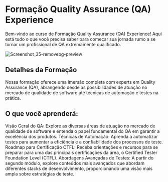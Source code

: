 # Formação Quality Assurance (QA) Experience

Bem-vindo ao curso de Formação Quality Assurance (QA) Experience! Aqui está tudo o que você precisa saber para começar sua jornada rumo a se tornar um profissional de QA extremamente qualificado.

![Screenshot_35-removebg-preview](https://github.com/Nayumt99/forma-o-QA-Dio/assets/68863624/ac937949-5360-4354-83e9-8b801110f158)

## Detalhes da Formação

Nossa formação oferece uma imersão completa com experts em Quality Assurance (QA), abrangendo desde as possibilidades de atuação no mercado de qualidade de software até técnicas de automação e testes na prática.

## O que você aprenderá:

Visão Geral do QA: Explore as diversas áreas de atuação no mercado de qualidade de software e entenda o papel fundamental do QA em garantir a excelência dos produtos.
Técnicas de Automação: Aprenda a automatizar testes para aumentar a eficiência e a confiabilidade dos processos de teste.
Roadmap para Certificação CTFL: Receba orientações e recursos para se preparar para uma das principais certificações da área, o Certified Tester Foundation Level (CTFL).
Abordagens Avançadas de Testes: A partir do segundo módulo, explore conteúdos mais avançados que abordam diferentes stacks de desenvolvimento, proporcionando uma visão mais ampla sobre estratégias de teste.
